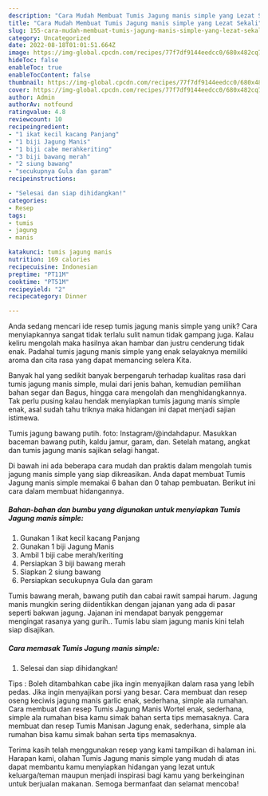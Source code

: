 ```yaml
---
description: "Cara Mudah Membuat Tumis Jagung manis simple yang Lezat Sekali"
title: "Cara Mudah Membuat Tumis Jagung manis simple yang Lezat Sekali"
slug: 155-cara-mudah-membuat-tumis-jagung-manis-simple-yang-lezat-sekali
category: Uncategorized
date: 2022-08-18T01:01:51.664Z
image: https://img-global.cpcdn.com/recipes/77f7df9144eedcc0/680x482cq70/tumis-jagung-manis-simple-foto-resep-utama.jpg
hideToc: false
enableToc: true
enableTocContent: false
thumbnail: https://img-global.cpcdn.com/recipes/77f7df9144eedcc0/680x482cq70/tumis-jagung-manis-simple-foto-resep-utama.jpg
cover: https://img-global.cpcdn.com/recipes/77f7df9144eedcc0/680x482cq70/tumis-jagung-manis-simple-foto-resep-utama.jpg
author: Admin
authorAv: notfound
ratingvalue: 4.8
reviewcount: 10
recipeingredient:
- "1 ikat kecil kacang Panjang"
- "1 biji Jagung Manis"
- "1 biji cabe merahkeriting"
- "3 biji bawang merah"
- "2 siung bawang"
- "secukupnya Gula dan garam"
recipeinstructions:

- "Selesai dan siap dihidangkan!"
categories:
- Resep
tags:
- tumis
- jagung
- manis

katakunci: tumis jagung manis 
nutrition: 169 calories
recipecuisine: Indonesian
preptime: "PT11M"
cooktime: "PT51M"
recipeyield: "2"
recipecategory: Dinner

---
```





Anda sedang mencari ide resep tumis jagung manis simple yang unik? Cara menyiapkannya sangat tidak terlalu sulit namun tidak gampang juga. Kalau keliru mengolah maka hasilnya akan hambar dan justru cenderung tidak enak. Padahal tumis jagung manis simple yang enak selayaknya memiliki aroma dan cita rasa yang dapat memancing selera Kita.





Banyak hal yang sedikit banyak berpengaruh terhadap kualitas rasa dari tumis jagung manis simple, mulai dari jenis bahan, kemudian pemilihan bahan segar dan Bagus, hingga cara mengolah dan menghidangkannya. Tak perlu pusing kalau hendak menyiapkan tumis jagung manis simple enak,      asal sudah tahu triknya maka hidangan ini dapat menjadi sajian istimewa.














Tumis jagung bawang putih. foto: Instagram/@indahdapur. Masukkan baceman bawang putih, kaldu jamur, garam, dan. Setelah matang, angkat dan tumis jagung manis sajikan selagi hangat.






Di bawah ini ada beberapa cara mudah dan praktis dalam mengolah tumis jagung manis simple yang siap dikreasikan. Anda dapat membuat Tumis Jagung manis simple memakai 6 bahan dan 0 tahap pembuatan. Berikut ini cara dalam membuat hidangannya.

<!--inarticleads1-->

##### Bahan-bahan dan bumbu yang digunakan untuk menyiapkan Tumis Jagung manis simple:

1. Gunakan 1 ikat kecil kacang Panjang
1. Gunakan 1 biji Jagung Manis
1. Ambil 1 biji cabe merah/keriting
1. Persiapkan 3 biji bawang merah
1. Siapkan 2 siung bawang
1. Persiapkan secukupnya Gula dan garam


Tumis bawang merah, bawang putih dan cabai rawit sampai harum. Jagung manis mungkin sering diidentikkan dengan jajanan yang ada di pasar seperti bakwan jagung. Jajanan ini mendapat banyak penggemar mengingat rasanya yang gurih.. Tumis labu siam jagung manis kini telah siap disajikan. 

<!--inarticleads2-->

##### Cara memasak Tumis Jagung manis simple:


1. Selesai dan siap dihidangkan!

Tips : Boleh ditambahkan cabe jika ingin menyajikan dalam rasa yang lebih pedas. Jika ingin menyajikan porsi yang besar. Cara membuat dan resep oseng keciwis jagung manis garlic enak, sederhana, simple ala rumahan. Cara membuat dan resep Tumis Jagung Manis Wortel enak, sederhana, simple ala rumahan bisa kamu simak bahan serta tips memasaknya. Cara membuat dan resep Tumis Manisan Jagung enak, sederhana, simple ala rumahan bisa kamu simak bahan serta tips memasaknya. 

Terima kasih telah menggunakan resep yang kami tampilkan di halaman ini. Harapan kami, olahan Tumis Jagung manis simple yang mudah di atas dapat membantu kamu menyiapkan hidangan yang lezat untuk keluarga/teman maupun menjadi inspirasi bagi kamu yang berkeinginan untuk berjualan makanan. Semoga bermanfaat dan selamat mencoba!
